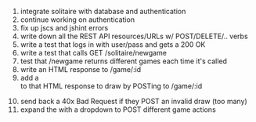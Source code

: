 1.  integrate solitaire with database and authentication
1.  continue working on authentication
1.  fix up jscs and jshint errors
1.  write down all the REST API resources/URLs w/ POST/DELETE/.. verbs
1.  write a test that logs in with user/pass and gets a 200 OK
1.  write a test that calls GET /solitaire/newgame
1.  test that /newgame returns different games each time it's called
1.  write an HTML response to /game/:id
1.  add a <form> to that HTML response to draw by POSTing to /game/:id
1.  send back a 40x Bad Request if they POST an invalid draw (too many)
1.  expand the <form> with a dropdown to POST different game actions
